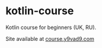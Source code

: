 # kotlin-course
Kotlin course for beginners (UK, RU).

Site available at [course.y9vad9.com](https://course.y9vad9.com/docs/intro)
